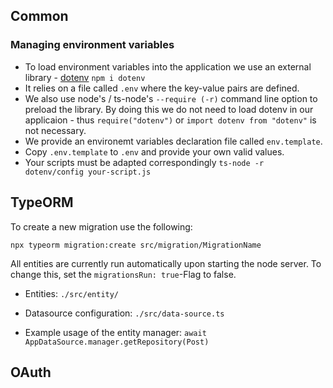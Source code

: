 ## Common ##

### Managing environment variables ###

  * To load environment variables into the application we use an external library - [dotenv](https://www.npmjs.com/package/dotenv) `npm i dotenv`
  * It relies on a file called `.env` where the key-value pairs are defined.
  * We also use node's / ts-node's  `--require (-r)` command line option to preload the library. By doing this we do not need to load dotenv in our applicaion - 
	thus `require("dotenv")` or `import dotenv from "dotenv"` is not necessary.
  * We provide an environemt variables declaration file called `env.template`.
  * Copy `.env.template` to `.env` and provide your own valid values.
  * Your scripts must be adapted correspondingly `ts-node -r dotenv/config your-script.js`
  
## TypeORM

To create a new migration use the following:

`npx typeorm migration:create src/migration/MigrationName`

All entities are currently run automatically upon starting the node server. To change this, set the `migrationsRun: true`-Flag to false.

- Entities: `./src/entity/`

- Datasource configuration: `./src/data-source.ts`

- Example usage of the entity manager: `await AppDataSource.manager.getRepository(Post)`

## OAuth ##
